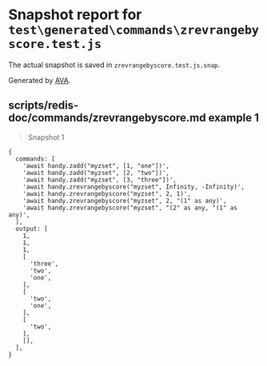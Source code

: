 # Snapshot report for `test\generated\commands\zrevrangebyscore.test.js`

The actual snapshot is saved in `zrevrangebyscore.test.js.snap`.

Generated by [AVA](https://ava.li).

## scripts/redis-doc/commands/zrevrangebyscore.md example 1

> Snapshot 1

    {
      commands: [
        'await handy.zadd("myzset", [1, "one"])',
        'await handy.zadd("myzset", [2, "two"])',
        'await handy.zadd("myzset", [3, "three"])',
        'await handy.zrevrangebyscore("myzset", Infinity, -Infinity)',
        'await handy.zrevrangebyscore("myzset", 2, 1)',
        'await handy.zrevrangebyscore("myzset", 2, "(1" as any)',
        'await handy.zrevrangebyscore("myzset", "(2" as any, "(1" as any)',
      ],
      output: [
        1,
        1,
        1,
        [
          'three',
          'two',
          'one',
        ],
        [
          'two',
          'one',
        ],
        [
          'two',
        ],
        [],
      ],
    }
